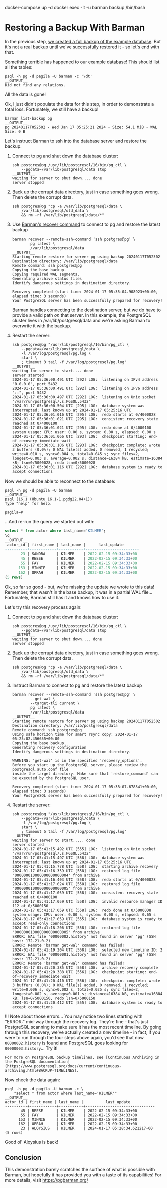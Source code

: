 docker-compose up -d
docker exec -it -u barman backup /bin/bash

# Restoring a Backup With Barman


In the previous step, [we created a full backup of the example database](step03-backup). But it's not a real backup until we've successfully restored it - so let's end with that. 

Something terrible has happened to our example database! This should list all the tables:

```shell
psql -h pg -d pagila -U barman -c '\dt'
__OUTPUT__
Did not find any relations.
```

All the data is gone! 

Ok, I just didn't populate the data for this step, in order to demonstrate a total loss. Fortunately, we still have a backup!

```shell
barman list-backup pg
__OUTPUT__
pg 20240117T052502 - Wed Jan 17 05:25:21 2024 - Size: 54.1 MiB - WAL Size: 0 B
```

Let's instruct Barman to ssh into the database server and restore the backup. 

1. Connect to pg and shut down the database cluster:

    ```shell
    ssh postgres@pg /usr/lib/postgresql/16/bin/pg_ctl \
        --pgdata=/var/lib/postgresql/data stop
    __OUTPUT__
    waiting for server to shut down.... done
    server stopped
    ```

2. Back up the corrupt data directory, just in case something goes wrong. Then delete the corrupt data.

    ```shell
    ssh postgres@pg "cp -a /var/lib/postgresql/data \
        /var/lib/postgresql/old_data \
        && rm -rf /var/lib/postgresql/data/*"
    ```

3. Use [Barman's recover command](http://docs.pgbarman.org/release/3.9.0/#recover) to connect to pg and restore the latest backup 

    ```shell
    barman recover --remote-ssh-command 'ssh postgres@pg' \
            pg latest \
            /var/lib/postgresql/data
    __OUTPUT__
    Starting remote restore for server pg using backup 20240117T052502
    Destination directory: /var/lib/postgresql/data
    Remote command: ssh postgres@pg
    Copying the base backup.
    Copying required WAL segments.
    Generating archive status files
    Identify dangerous settings in destination directory.

    Recovery completed (start time: 2024-01-17 05:35:04.908923+00:00, elapsed time: 3 seconds)
    Your PostgreSQL server has been successfully prepared for recovery!
    ```

    Barman handles connecting to the destination server, but we do have to provide a valid path *on* that server. In this example, the PostgreSQL cluster lives in /var/lib/postgresql/data and we're asking Barman to overwrite it with the backup.

4. Restart the server:

    ```shell
    ssh postgres@pg "/usr/lib/postgresql/16/bin/pg_ctl \
        --pgdata=/var/lib/postgresql/data \
        -l /var/log/postgresql/pg.log \
        start \
        ; timeout 3 tail -f /var/log/postgresql/pg.log"
    __OUTPUT__
    waiting for server to start.... done
    server started
    2024-01-17 05:36:00.491 UTC [292] LOG:  listening on IPv4 address "0.0.0.0", port 5432
    2024-01-17 05:36:00.491 UTC [292] LOG:  listening on IPv6 address "::", port 5432
    2024-01-17 05:36:00.497 UTC [292] LOG:  listening on Unix socket "/var/run/postgresql/.s.PGSQL.5432"
    2024-01-17 05:36:00.504 UTC [295] LOG:  database system was interrupted; last known up at 2024-01-17 05:25:16 UTC
    2024-01-17 05:36:01.016 UTC [295] LOG:  redo starts at 0/4000028
    2024-01-17 05:36:01.021 UTC [295] LOG:  consistent recovery state reached at 0/4000100
    2024-01-17 05:36:01.021 UTC [295] LOG:  redo done at 0/4000100 system usage: CPU: user: 0.00 s, system: 0.00 s, elapsed: 0.00 s
    2024-01-17 05:36:01.066 UTC [293] LOG:  checkpoint starting: end-of-recovery immediate wait
    2024-01-17 05:36:01.106 UTC [293] LOG:  checkpoint complete: wrote 3 buffers (0.0%); 0 WAL file(s) added, 0 removed, 1 recycled; write=0.010 s, sync=0.004 s, total=0.045 s; sync files=2, longest=0.003 s, average=0.002 s; distance=16384 kB, estimate=16384 kB; lsn=0/5000028, redo lsn=0/5000028
    2024-01-17 05:36:01.116 UTC [292] LOG:  database system is ready to accept connections
    ```

Now we should be able to reconnect to the database:

```shell
psql -h pg -d pagila -U barman
__OUTPUT__
psql (16.1 (Ubuntu 16.1-1.pgdg22.04+1))
Type "help" for help.

pagila=# 
```

...And re-run the query we started out with:

```sql
select * from actor where last_name='KILMER';
\q
__OUTPUT__
 actor_id | first_name | last_name |      last_update       
----------+------------+-----------+------------------------
       23 | SANDRA     | KILMER    | 2022-02-15 09:34:33+00
       45 | REESE      | KILMER    | 2022-02-15 09:34:33+00
       55 | FAY        | KILMER    | 2022-02-15 09:34:33+00
      153 | MINNIE     | KILMER    | 2022-02-15 09:34:33+00
      162 | OPRAH      | KILMER    | 2022-02-15 09:34:33+00
(5 rows)
```

Ok, so far so good - but, we're missing the update we wrote to this data! Remember, that wasn't in the base backup, it was in a partial WAL file... Fortunately, Barman still has it and knows how to use it. 

Let's try this recovery process again:

1. Connect to pg and shut down the database cluster:

    ```shell
    ssh postgres@pg /usr/lib/postgresql/16/bin/pg_ctl \
        --pgdata=/var/lib/postgresql/data stop
    __OUTPUT__
    waiting for server to shut down.... done
    server stopped
    ```

2. Back up the corrupt data directory, just in case something goes wrong. Then delete the corrupt data.

    ```shell
    ssh postgres@pg "cp -a /var/lib/postgresql/data \
        /var/lib/postgresql/old_data \
        && rm -rf /var/lib/postgresql/data/*"
    ```

3. Instruct Barman to connect to pg and restore the latest backup 
    ```shell
    barman recover --remote-ssh-command 'ssh postgres@pg' \
            --get-wal \
            --target-tli current \
            pg latest \
            /var/lib/postgresql/data
    __OUTPUT__
    Starting remote restore for server pg using backup 20240117T052502
    Destination directory: /var/lib/postgresql/data
    Remote command: ssh postgres@pg
    Using safe horizon time for smart rsync copy: 2024-01-17 05:25:02.456655+00:00
    Copying the base backup.
    Generating recovery configuration
    Identify dangerous settings in destination directory.

    WARNING: 'get-wal' is in the specified 'recovery_options'.
    Before you start up the PostgreSQL server, please review the postgresql.auto.conf file
    inside the target directory. Make sure that 'restore_command' can be executed by the PostgreSQL user.

    Recovery completed (start time: 2024-01-17 05:38:07.678341+00:00, elapsed time: 3 seconds)
    Your PostgreSQL server has been successfully prepared for recovery!
    ```

4. Restart the server:

    ```shell
    ssh postgres@pg "/usr/lib/postgresql/16/bin/pg_ctl \
        --pgdata=/var/lib/postgresql/data \
        -l /var/log/postgresql/pg.log \
        start \
        ; timeout 5 tail -f /var/log/postgresql/pg.log"
    __OUTPUT__
    waiting for server to start..... done
    server started
    2024-01-17 05:41:15.492 UTC [555] LOG:  listening on Unix socket "/var/run/postgresql/.s.PGSQL.5432"
    2024-01-17 05:41:15.497 UTC [558] LOG:  database system was interrupted; last known up at 2024-01-17 05:25:16 UTC
    2024-01-17 05:41:15.778 UTC [558] LOG:  starting archive recovery
    2024-01-17 05:41:16.359 UTC [558] LOG:  restored log file "000000010000000000000004" from archive
    2024-01-17 05:41:16.403 UTC [558] LOG:  redo starts at 0/4000028
    2024-01-17 05:41:17.024 UTC [558] LOG:  restored log file "000000010000000000000005" from archive
    2024-01-17 05:41:17.059 UTC [558] LOG:  consistent recovery state reached at 0/4000100
    2024-01-17 05:41:17.059 UTC [558] LOG:  invalid resource manager ID 112 at 0/5000150
    2024-01-17 05:41:17.059 UTC [558] LOG:  redo done at 0/50000D8 system usage: CPU: user: 0.00 s, system: 0.00 s, elapsed: 0.65 s
    2024-01-17 05:41:17.059 UTC [555] LOG:  database system is ready to accept read-only connections
    2024-01-17 05:41:18.206 UTC [558] LOG:  restored log file "000000010000000000000005" from archive
    ERROR: WAL file '00000002.history' not found in server 'pg' (SSH host: 172.21.0.2)
    ERROR: Remote 'barman get-wal' command has failed!
    2024-01-17 05:41:19.204 UTC [558] LOG:  selected new timeline ID: 2
    ERROR: WAL file '00000001.history' not found in server 'pg' (SSH host: 172.21.0.2)
    ERROR: Remote 'barman get-wal' command has failed!
    2024-01-17 05:41:20.385 UTC [558] LOG:  archive recovery complete
    2024-01-17 05:41:20.388 UTC [556] LOG:  checkpoint starting: end-of-recovery immediate wait
    2024-01-17 05:41:20.410 UTC [556] LOG:  checkpoint complete: wrote 3 buffers (0.0%); 0 WAL file(s) added, 0 removed, 1 recycled; write=0.006 s, sync=0.002 s, total=0.025 s; sync files=2, longest=0.002 s, average=0.001 s; distance=16384 kB, estimate=16384 kB; lsn=0/5000150, redo lsn=0/5000150
    2024-01-17 05:41:20.412 UTC [555] LOG:  database system is ready to accept connections
    ```

!!! Note about those errors...
    You may notice two lines starting with "ERROR:" mid-way through the recovery log. They're fine - that's just PostgreSQL scanning to make sure it has the most recent timeline.
    By going through this recovery, we've actually created a *new* timeline - in fact, if you were to run through the four steps above again, you'd see that now `00000002.history` is found and PostgreSQL goes looking for `00000003.history`... Try it!

    For more on PostgreSQL backup timelines, see [Continuous Archiving in the PostgreSQL documentation](https://www.postgresql.org/docs/current/continuous-archiving.html#BACKUP-TIMELINES).

Now check the data again:

```shell
psql -h pg -d pagila -U barman -c \
    "select * from actor where last_name='KILMER'"
__OUTPUT__
actor_id | first_name | last_name |          last_update          
----------+------------+-----------+-------------------------------
       45 | REESE      | KILMER    | 2022-02-15 09:34:33+00
       55 | FAY        | KILMER    | 2022-02-15 09:34:33+00
      153 | MINNIE     | KILMER    | 2022-02-15 09:34:33+00
      162 | OPRAH      | KILMER    | 2022-02-15 09:34:33+00
       23 | ALOYSIUS   | KILMER    | 2024-01-17 05:28:34.621217+00
(5 rows)
```

Good ol' Aloysius is back!

## Conclusion

This demonstration barely scratches the surface of what is possible with Barman, but hopefully it has provided you with a taste of its capabilities! For more details, visit https://pgbarman.org/
